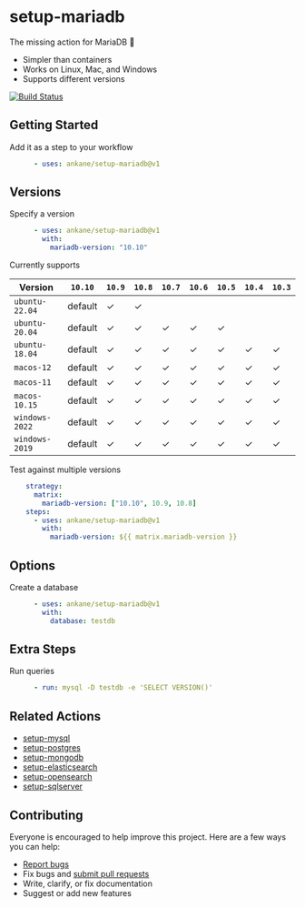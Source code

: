 # setup-mariadb

The missing action for MariaDB :tada:

- Simpler than containers
- Works on Linux, Mac, and Windows
- Supports different versions

[![Build Status](https://github.com/ankane/setup-mariadb/workflows/build/badge.svg?branch=v1)](https://github.com/ankane/setup-mariadb/actions)

## Getting Started

Add it as a step to your workflow

```yml
      - uses: ankane/setup-mariadb@v1
```

## Versions

Specify a version

```yml
      - uses: ankane/setup-mariadb@v1
        with:
          mariadb-version: "10.10"
```

Currently supports

Version | `10.10` | `10.9` | `10.8` | `10.7` | `10.6` | `10.5` | `10.4` | `10.3`
--- | --- | --- | --- | --- | --- | --- | --- | ---
`ubuntu-22.04` | default |  ✓ | ✓ | | | | |
`ubuntu-20.04` | default | ✓ | ✓ | ✓ | ✓ | ✓ | |
`ubuntu-18.04` | default | ✓ | ✓ | ✓ | ✓ | ✓ | ✓ | ✓
`macos-12` | default | ✓ | ✓ | ✓ | ✓ | ✓ | ✓ | ✓ | ✓
`macos-11` | default | ✓ | ✓ | ✓ | ✓ | ✓ | ✓ | ✓ | ✓
`macos-10.15` | default | ✓ | ✓ | ✓ | ✓ | ✓ | ✓ | ✓
`windows-2022` | default | ✓ | ✓ | ✓ | ✓ | ✓ | ✓ | ✓
`windows-2019` | default | ✓ | ✓ | ✓ | ✓ | ✓ | ✓ | ✓

Test against multiple versions

```yml
    strategy:
      matrix:
        mariadb-version: ["10.10", 10.9, 10.8]
    steps:
      - uses: ankane/setup-mariadb@v1
        with:
          mariadb-version: ${{ matrix.mariadb-version }}
```

## Options

Create a database

```yml
      - uses: ankane/setup-mariadb@v1
        with:
          database: testdb
```

## Extra Steps

Run queries

```yml
      - run: mysql -D testdb -e 'SELECT VERSION()'
```

## Related Actions

- [setup-mysql](https://github.com/ankane/setup-mysql)
- [setup-postgres](https://github.com/ankane/setup-postgres)
- [setup-mongodb](https://github.com/ankane/setup-mongodb)
- [setup-elasticsearch](https://github.com/ankane/setup-elasticsearch)
- [setup-opensearch](https://github.com/ankane/setup-opensearch)
- [setup-sqlserver](https://github.com/ankane/setup-sqlserver)

## Contributing

Everyone is encouraged to help improve this project. Here are a few ways you can help:

- [Report bugs](https://github.com/ankane/setup-mariadb/issues)
- Fix bugs and [submit pull requests](https://github.com/ankane/setup-mariadb/pulls)
- Write, clarify, or fix documentation
- Suggest or add new features
